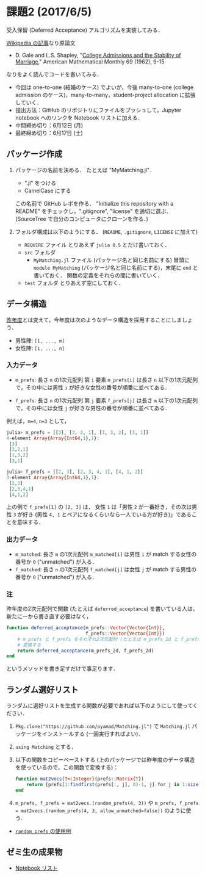 # 課題2 (2017/6/5)
受入保留 (Deferred Acceptance) アルゴリズムを実装してみる．

[Wikipedia の記事](http://ja.wikipedia.org/wiki/安定結婚問題)なり原論文

* D. Gale and L.S. Shapley,
  "[College Admissions and the Stability of Marriage](http://www.jstor.org/stable/2312726),"
  American Mathematical Monthly 69 (1962), 9-15

なりをよく読んでコードを書いてみる．

* 今回は one-to-one (結婚のケース) でよいが，今後 many-to-one (college admission のケース)，many-to-many，student-project allocation に拡張していく．
* 提出方法：GitHub のリポジトリにファイルをプッシュして，Jupyter notebook へのリンクを Notebook リストに加える．
* 中間締め切り：6月12日 (月)
* 最終締め切り：6月17日 (土)


## パッケージ作成

1. パッケージの名前を決める．
   たとえば "MyMatching.jl"．

   * ".jl" をつける
   * CamelCase にする

   この名前で GitHub レポを作る．
   "Initialize this repository with a README" をチェックし，".gitignore", "license" を適切に選ぶ．
   (SourceTree で自分のコンピュータにクローンを作る．)

2. フォルダ構成は以下のようにする．
   (`README`, `.gitignore`, `LICENSE` に加えて)

   * `REQUIRE` ファイル
     とりあえず `julia 0.5` とだけ書いておく．
   * `src` フォルダ
     * `MyMatching.jl` ファイル (パッケージ名と同じ名前にする)
       冒頭に `module MyMatching` (パッケージ名と同じ名前にする)，末尾に `end` と書いておく．
       関数の定義をそれらの間に書いていく．
   * `test` フォルダ
     とりあえず空にしておく．


## データ構造

[昨年度](https://github.com/OyamaZemi/exercises2016/tree/master/ex02#データ構造)とは変えて，今年度は次のようなデータ構造を採用することにしましょう．

* 男性陣: `[1, ..., m]`
* 女性陣: `[1, ..., n]`

### 入力データ

* `m_prefs`: 長さ `m` の1次元配列
  第 `i` 要素 `m_prefs[i]` は長さ `n` 以下の1次元配列で，その中には男性 `i` が好きな女性の番号が順番に並べてある．

* `f_prefs`: 長さ `n` の1次元配列
  第 `j` 要素 `f_prefs[j]` は長さ `m` 以下の1次元配列で，その中には女性 `j` が好きな男性の番号が順番に並べてある．

例えば，`m=4`, `n=3` として，

```jl
julia> m_prefs = [[3], [3, 2, 1], [1, 3, 2], [3, 1]]
4-element Array{Array{Int64,1},1}:
 [3]
 [3,2,1]
 [1,3,2]
 [3,1]

julia> f_prefs = [[2, 3], [2, 3, 4, 1], [4, 1, 2]]
3-element Array{Array{Int64,1},1}:
 [2,3]
 [2,3,4,1]
 [4,1,2]
```

上の例で `f_prefs[1]` の `[2, 3]` は，
女性 `1` は「男性 `2` が一番好き，その次は男性 `3` が好き
(男性 `4, 1` とペアになるくらいなら一人でいる方が好き)」であることを意味する．

### 出力データ

* `m_matched`: 長さ `m` の1次元配列
  `m_matched[i]` は男性 `i` が match する女性の番号か `0` ("unmatched") が入る．
* `f_matched`: 長さ `n` の1次元配列
  `f_matched[j]` は女性 `j` が match する男性の番号か `0` ("unmatched") が入る．

### 注

昨年度の2次元配列で関数 (たとえば `deferred_acceptance`) を書いている人は，新たに一から書き直す必要はなく，

```jl
function deferred_acceptance(m_prefs::Vector{Vector{Int}},
                             f_prefs::Vector{Vector{Int}})
    # m_prefs と f_prefs をそれぞれ2次元配列 (たとえば m_prefs_2d と f_prefs_2d) に
    # 変換する
    return deferred_acceptance(m_prefs_2d, f_prefs_2d)
end
```

というメソッドを書き足すだけで事足ります．


## ランダム選好リスト

ランダムに選好リストを生成する関数が必要であれば以下のようにして使ってください．

1. `Pkg.clone("https://github.com/oyamad/Matching.jl")` で `Matching.jl` パッケージをインストールする (一回実行すればよい)．

2. `using Matching` とする．

3. 以下の関数をコピーペーストする (上のパッケージでは昨年度のデータ構造を使っているので，この関数で変換する)：

   ```jl
   function mat2vecs{T<:Integer}(prefs::Matrix{T})
       return [prefs[1:findfirst(prefs[:, j], 0)-1, j] for j in 1:size(prefs, 2)]
   end
   ```

4. `m_prefs, f_prefs = mat2vecs.(random_prefs(4, 3))` や `m_prefs, f_prefs = mat2vecs.(random_prefs(4, 3, allow_unmatched=false))` のように使う．

* [`random_prefs` の使用例](http://nbviewer.jupyter.org/github/oyamad/Matching.jl/blob/2811aed218e1695fffb833554a9d30f449794680/examples/random_prefs.ipynb)


## ゼミ生の成果物

* [Notebook リスト](notebooks.md)
